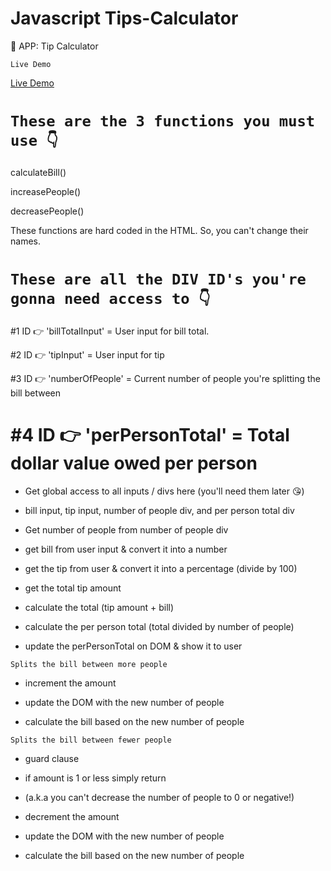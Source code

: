 # Javascript Tips-Calculator

🌟 APP: Tip Calculator

``Live Demo``

<a href="https://loquacious-heliotrope-bba615.netlify.app/">Live Demo</a>

``These are the 3 functions you must use 👇``
========================================
calculateBill()

increasePeople()

decreasePeople()

These functions are hard coded in the HTML. So, you can't change their names.

``These are all the DIV ID's you're gonna need access to 👇``
========================================================
#1 ID 👉 'billTotalInput' = User input for bill total.

#2 ID 👉 'tipInput' = User input for tip

#3 ID 👉 'numberOfPeople' = Current number of people you're splitting the bill between

#4 ID 👉 'perPersonTotal' = Total dollar value owed per person
========================================================
- Get global access to all inputs / divs here (you'll need them later 😘)
- bill input, tip input, number of people div, and per person total div

- Get number of people from number of people div

- get bill from user input & convert it into a number

- get the tip from user & convert it into a percentage (divide by 100)

- get the total tip amount

- calculate the total (tip amount + bill)

- calculate the per person total (total divided by number of people)

- update the perPersonTotal on DOM & show it to user

`Splits the bill between more people`
- increment the amount

- update the DOM with the new number of people

- calculate the bill based on the new number of people

`Splits the bill between fewer people`
- guard clause

- if amount is 1 or less simply return

- (a.k.a you can't decrease the number of people to 0 or negative!)

- decrement the amount

- update the DOM with the new number of people

- calculate the bill based on the new number of people